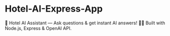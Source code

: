 # Hotel-AI-Express-App
💬 Hotel AI Assistant — Ask questions &amp; get instant AI answers! 🤖✨ Built with Node.js, Express &amp; OpenAI API.
